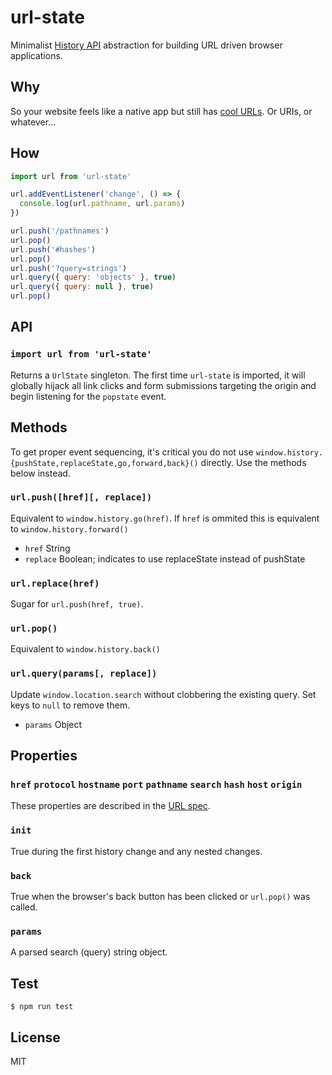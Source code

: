 # url-state
Minimalist [History API](https://developer.mozilla.org/en-US/docs/Web/API/History_API) abstraction for building URL driven browser applications.

## Why
So your website feels like a native app but still has [cool URLs](https://www.w3.org/Provider/Style/URI). Or URIs, or whatever...

## How
``` javascript
import url from 'url-state'

url.addEventListener('change', () => {
  console.log(url.pathname, url.params)
})

url.push('/pathnames')
url.pop()
url.push('#hashes')
url.pop()
url.push('?query=strings')
url.query({ query: 'objects' }, true)
url.query({ query: null }, true)
url.pop()
```

## API

### `import url from 'url-state'`
Returns a `UrlState` singleton. The first time `url-state` is imported, it will globally hijack all link clicks and form submissions targeting the origin and begin listening for the `popstate` event.

## Methods
To get proper event sequencing, it's critical you do not use `window.history.{pushState,replaceState,go,forward,back}()` directly. Use the methods below instead.

### `url.push([href][, replace])`
Equivalent to `window.history.go(href)`. If `href` is ommited this is equivalent to `window.history.forward()`
* `href` String
* `replace` Boolean; indicates to use replaceState instead of pushState

### `url.replace(href)`
Sugar for `url.push(href, true)`.

### `url.pop()`
Equivalent to `window.history.back()`

### `url.query(params[, replace])`
Update `window.location.search` without clobbering the existing query. Set keys to `null` to remove them.
* `params` Object

## Properties

### `href` `protocol` `hostname` `port` `pathname` `search` `hash` `host` `origin`
These properties are described in the [URL spec](https://url.spec.whatwg.org).

### `init`
True during the first history change and any nested changes.

### `back`
True when the browser's back button has been clicked or `url.pop()` was called.

### `params`
A parsed search (query) string object.

## Test
``` shell
$ npm run test
```

## License
MIT
